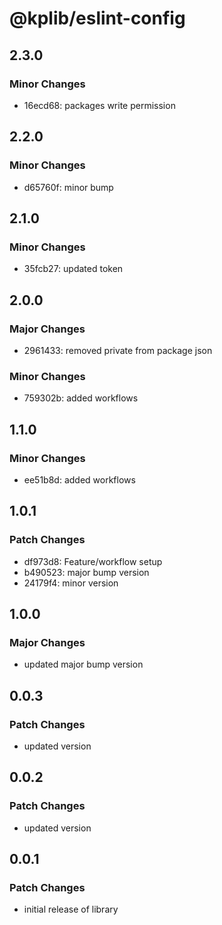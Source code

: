 # @kplib/eslint-config

## 2.3.0

### Minor Changes

- 16ecd68: packages write permission

## 2.2.0

### Minor Changes

- d65760f: minor bump

## 2.1.0

### Minor Changes

- 35fcb27: updated token

## 2.0.0

### Major Changes

- 2961433: removed private from package json

### Minor Changes

- 759302b: added workflows

## 1.1.0

### Minor Changes

- ee51b8d: added workflows

## 1.0.1

### Patch Changes

- df973d8: Feature/workflow setup
- b490523: major bump version
- 24179f4: minor version

## 1.0.0

### Major Changes

- updated major bump version

## 0.0.3

### Patch Changes

- updated version

## 0.0.2

### Patch Changes

- updated version

## 0.0.1

### Patch Changes

- initial release of library
